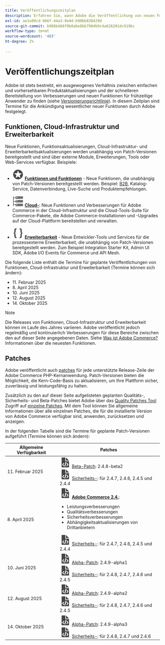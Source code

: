 ```yaml
---
title: Veröffentlichungszeitplan
description: Erfahren Sie, wann Adobe die Veröffentlichung von neuen Funktionen für Adobe Commerce anzukündigen plant.
exl-id: ae1e09cd-966f-44a3-9e4d-b90bb838429d
source-git-commit: b908b468f0b8abe8bb7904b9c4a626201dc919bc
workflow-type: tm+mt
source-wordcount: '483'
ht-degree: 2%

---
```



# Veröffentlichungszeitplan

Adobe ist stets bestrebt, ein ausgewogenes Verhältnis zwischen einfachen und vorhersehbaren Produktaktualisierungen und der schnelleren Bereitstellung von Verbesserungen und neuen Funktionen für frühzeitige Anwender zu finden (siehe [Versionierungsrichtlinie](versioning-policy.md)). In diesem Zeitplan sind Termine für die Ankündigung wesentlicher neuer Funktionen durch Adobe festgelegt.

## Funktionen, Cloud-Infrastruktur und Erweiterbarkeit

Neue Funktionen, Funktionsaktualisierungen, Cloud-Infrastruktur- und Erweiterbarkeitsaktualisierungen werden unabhängig von Patch-Versionen bereitgestellt und sind über externe Module, Erweiterungen, Tools oder Web-Services verfügbar. Beispiele:

- ![Funktionssymbol](../assets/icons/feature.svg) [**Funktionen und Funktionen**](https://experienceleague.adobe.com/en/docs/commerce/user-guides/release-information/release-notes-all) - Neue Funktionen, die unabhängig von Patch-Versionen bereitgestellt werden. Beispiel: [B2B](https://experienceleague.adobe.com/en/docs/commerce-admin/b2b/release-notes), Katalog-Service, Datenverbindung, Live-Suche und Produktempfehlungen.

- ![Infrastruktursymbol](../assets/icons/servers.svg) [**Cloud-**](https://experienceleague.adobe.com/en/docs/commerce-on-cloud/user-guide/release-notes/cloud-tools-suite): Neue Funktionen und Verbesserungen für Adobe Commerce in der Cloud-Infrastruktur und die Cloud-Tools-Suite für Commerce-Pakete, die Adobe Commerce-Installationen und -Upgrades auf der Cloud-Plattform bereitstellen und verwalten.

- ![Erweiterbarkeitssymbol](../assets/icons/brackets.svg) [**Erweiterbarkeit**](https://developer.adobe.com/commerce/extensibility/) - Neue Entwickler-Tools und Services für die prozessexterne Erweiterbarkeit, die unabhängig von Patch-Versionen bereitgestellt werden. Zum Beispiel Integration Starter Kit, Admin UI SDK, Adobe I/O Events für Commerce und API Mesh.

Die folgende Liste enthält die Termine für geplante Veröffentlichungen von Funktionen, Cloud-Infrastruktur und Erweiterbarkeit (Termine können sich ändern):

- &#x200B;11. Februar 2025
- &#x200B;8. April 2025
- &#x200B;10. Juni 2025
- &#x200B;12. August 2025
- &#x200B;14. Oktober 2025

>[!NOTE]
>
>Die Releases von Funktionen, Cloud-Infrastruktur und Erweiterbarkeit können im Laufe des Jahres variieren. Adobe veröffentlicht jedoch regelmäßig und kontinuierlich Verbesserungen für diese Bereiche zwischen den auf dieser Seite angegebenen Daten. Siehe [Was ist Adobe Commerce?](https://business.adobe.com/products/magento/magento-commerce.html) Informationen über die neuesten Funktionen.

## Patches

Adobe veröffentlicht auch [patches](versioning-policy.md#patch-release) für jede unterstützte Release-Zeile der Adobe Commerce PHP-Kernanwendung. Patch-Versionen bieten die Möglichkeit, die Kern-Code-Basis zu aktualisieren, um Ihre Plattform sicher, zuverlässig und leistungsfähig zu halten.

Zusätzlich zu den auf dieser Seite aufgelisteten geplanten Qualitäts-, Sicherheits- und Beta-Patches bietet Adobe über das [Quality Patches Tool](versioning-policy.md#individual-patch) Zugriff auf [einzelne Patches](../tools/quality-patches-tool/usage.md). Mit dem Tool können Sie allgemeine Informationen über alle einzelnen Patches, die für die installierte Version von Adobe Commerce verfügbar sind, anwenden, zurücksetzen und anzeigen.

In der folgenden Tabelle sind die Termine für geplante Patch-Versionen aufgeführt (Termine können sich ändern):

<table>
<thead>
  <tr>
    <th>Allgemeine Verfügbarkeit</th>
    <th>Patches</th>
  </tr>
</thead>
<tbody>
  <tr>
  <tr>
    <td>11. Februar 2025</td>
    <td><img alt="Patch-Versionssymbol" src="../assets/icons/file-code.svg"></img> <a href="versioning-policy.md#beta-patch-release">Beta-Patch</a>: 2.4.8-beta2<br><img alt="Patch-Versionssymbol" src="../assets/icons/file-code.svg"></img> <a href="release-notes/security/overview.md">Sicherheits-</a>: für 2.4.7, 2.4.6, 2.4.5 und 2.4.4</td>
  </tr>
  <tr>
    <tr>
    <td>8. April 2025</td>
    <td><img alt="Patch-Versionssymbol" src="../assets/icons/file-code.svg"></img> <a href="release-notes/commerce/overview.md"><strong>Adobe Commerce 2.4.</a></strong>:<ul><li>Leistungsverbesserungen</li><li>Qualitätsverbesserungen</li><li>Sicherheitsverbesserungen</li><li>Abhängigkeitsaktualisierungen von Drittanbietern</li></ul><img alt="Patch-Versionssymbol" src="../assets/icons/file-code.svg"></img> <a href="release-notes/security/overview.md">Sicherheits-</a>: für 2.4.7, 2.4.6, 2.4.5 und 2.4.4</td>
  </tr>
  <tr>
    <td>10. Juni 2025</td>
    <td><img alt="Patch-Versionssymbol" src="../assets/icons/file-code.svg"></img> <a href="versioning-policy.md#alpha-patch-release">Alpha-Patch</a>: 2.4.9-alpha1<br><img alt="Patch-Versionssymbol" src="../assets/icons/file-code.svg"></img> <a href="release-notes/security/overview.md">Sicherheits-</a>: für 2.4.8, 2.4.7, 2.4.6 und 2.4.5</td>
  </tr>
  <tr>
    <td>12. August 2025</td>
    <td><img alt="Patch-Versionssymbol" src="../assets/icons/file-code.svg"></img> <a href="versioning-policy.md#alpha-patch-release">Alpha-Patch</a>: 2.4.9-alpha2<br><img alt="Patch-Versionssymbol" src="../assets/icons/file-code.svg"></img> <a href="release-notes/security/overview.md">Sicherheits-</a>: für 2.4.8, 2.4.7, 2.4.6 und 2.4.5</td>
  </tr>
  <tr>
    <td>14. Oktober 2025</td>
    <td><img alt="Patch-Versionssymbol" src="../assets/icons/file-code.svg"></img> <a href="versioning-policy.md#alpha-patch-release">Alpha-Patch</a>: 2.4.9-alpha3<br><img alt="Patch-Versionssymbol" src="../assets/icons/file-code.svg"></img> <a href="release-notes/security/overview.md">Sicherheits-</a>: für 2.4.8, 2.4.7 und 2.4.6</td>
  </tr>
</tbody>
</table>